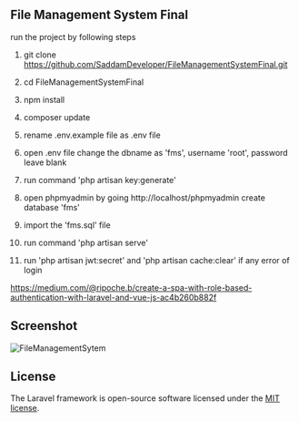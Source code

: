 ## File Management System Final

run the project by following steps
1. git clone https://github.com/SaddamDeveloper/FileManagementSystemFinal.git
2. cd FileManagementSystemFinal
3. npm install
4. composer update
5. rename .env.example file as .env file
6. open .env file change the dbname as 'fms', username 'root', password leave blank
7. run command 'php artisan key:generate'
8. open phpmyadmin by going http://localhost/phpmyadmin create database 'fms'
9. import the 'fms.sql' file
10. run command 'php artisan serve'

11. run 'php artisan jwt:secret' and 'php artisan cache:clear' if any error of login








https://medium.com/@ripoche.b/create-a-spa-with-role-based-authentication-with-laravel-and-vue-js-ac4b260b882f





## Screenshot
![FileManagementSytem](https://user-images.githubusercontent.com/36893768/60245567-7ed9b480-98da-11e9-843c-fb7c49bb3cf0.JPG)


## License

The Laravel framework is open-source software licensed under the [MIT license](https://opensource.org/licenses/MIT).
